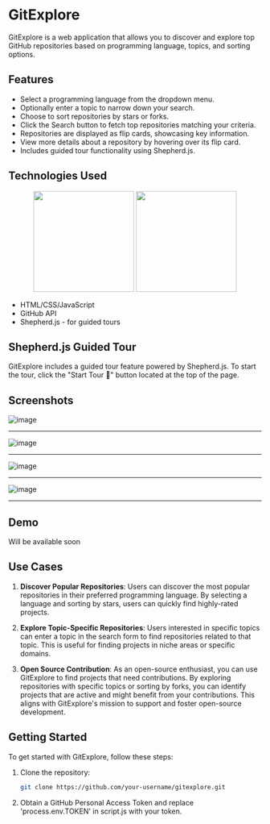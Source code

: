 # GitExplore

GitExplore is a web application that allows you to discover and explore top GitHub repositories based on programming language, topics, and sorting options.

## Features

- Select a programming language from the dropdown menu.
- Optionally enter a topic to narrow down your search.
- Choose to sort repositories by stars or forks.
- Click the Search button to fetch top repositories matching your criteria.
- Repositories are displayed as flip cards, showcasing key information.
- View more details about a repository by hovering over its flip card.
- Includes guided tour functionality using Shepherd.js.

## Technologies Used

<p align="center">
  <img src="https://github.com/Sgvkamalakar/GitExplore/assets/103712713/9965a4f1-f9f0-4ba1-b12d-f356a959fec0" height=200/>
  <img src="https://github.com/Sgvkamalakar/GitExplore/assets/103712713/ece64bd4-ce5e-495d-b70a-f24b0e64cdaf" height=200/>
</p>

- HTML/CSS/JavaScript
- GitHub API
- Shepherd.js - for guided tours


## Shepherd.js Guided Tour
GitExplore includes a guided tour feature powered by Shepherd.js. To start the tour, click the "Start Tour 🐏" button located at the top of the page.

## Screenshots

![image](https://github.com/Sgvkamalakar/GitExplore/assets/103712713/33bf1bea-410d-457e-b089-2f1268daa8bd)

----

![image](https://github.com/Sgvkamalakar/GitExplore/assets/103712713/a7304c65-f6cc-4167-a525-839225059d13)

----

![image](https://github.com/Sgvkamalakar/GitExplore/assets/103712713/67c6bdbc-2bff-4e47-a83c-12fee9cc3d00)

----

![image](https://github.com/Sgvkamalakar/GitExplore/assets/103712713/f9e598d4-5ed2-40d6-80e9-17c453e36374)

----

## Demo

Will be available soon

## Use Cases

1. **Discover Popular Repositories**: Users can discover the most popular repositories in their preferred programming language. By selecting a language and sorting by stars, users can quickly find highly-rated projects.

2. **Explore Topic-Specific Repositories**:  Users interested in specific topics can enter a topic in the search form to find repositories related to that topic. This is useful for finding projects in niche areas or specific domains.

3. **Open Source Contribution**: As an open-source enthusiast, you can use GitExplore to find projects that need contributions. By exploring repositories with specific topics or sorting by forks, you can identify projects that are active and might benefit from your contributions. This aligns with GitExplore's mission to support and foster open-source development.

## Getting Started

To get started with GitExplore, follow these steps:

1. Clone the repository:

   ```bash
   git clone https://github.com/your-username/gitexplore.git
   ```
2. Obtain a GitHub Personal Access Token and replace 'process.env.TOKEN' in script.js with your token.
